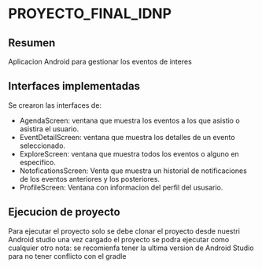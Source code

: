 # PROYECTO_FINAL_IDNP
## Resumen
Aplicacion Android para gestionar los eventos de interes

## Interfaces implementadas
Se crearon las interfaces de:
- AgendaScreen: ventana que muestra los eventos a los que asistio o asistira el usuario.
- EventDetailScreen: ventana que muestra los detalles de un evento seleccionado.
- ExploreScreen: ventana que muestra todos los eventos o alguno en especifico.
- NotoficationsScreen: Venta que muestra un historial de notificaciones de los eventos anteriores y los posteriores.
- ProfileScreen: Ventana con informacion del perfil del ususario.

## Ejecucion de proyecto
Para ejecutar el proyecto solo se debe clonar el proyecto desde nuestri Android studio
una vez cargado el proyecto se podra ejecutar como cualquier otro
nota: se recomienfa tener la ultima version de Android Studio para no tener conflicto con el gradle
